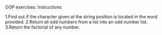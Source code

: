 OOP exercises:
Instructions

1.Find out if the character given at the string position is located in the word provided.
2.Return all odd numbers from a list into an odd number list.
3.Return the factorial of any number.
